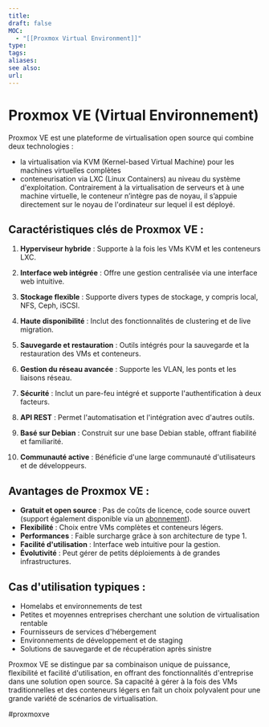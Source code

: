 ```yaml
---
title: 
draft: false
MOC:
  - "[[Proxmox Virtual Environment]]"
type: 
tags: 
aliases: 
see also: 
url:
---
```

# Proxmox VE (Virtual Environnement)

Proxmox VE est une plateforme de virtualisation open source qui combine deux technologies :
- la virtualisation via KVM (Kernel-based Virtual Machine) pour les machines virtuelles complètes
- conteneurisation via LXC (Linux Containers) au niveau du système d'exploitation.
Contrairement à la virtualisation de serveurs et à une machine virtuelle, le conteneur n’intègre pas de noyau, il s’appuie directement sur le noyau de l'ordinateur sur lequel il est déployé.

## Caractéristiques clés de Proxmox VE :

1. **Hyperviseur hybride** : Supporte à la fois les VMs KVM et les conteneurs LXC.

2. **Interface web intégrée** : Offre une gestion centralisée via une interface web intuitive.

3. **Stockage flexible** : Supporte divers types de stockage, y compris local, NFS, Ceph, iSCSI.

4. **Haute disponibilité** : Inclut des fonctionnalités de clustering et de live migration.

5. **Sauvegarde et restauration** : Outils intégrés pour la sauvegarde et la restauration des VMs et conteneurs.

6. **Gestion du réseau avancée** : Supporte les VLAN, les ponts et les liaisons réseau.

7. **Sécurité** : Inclut un pare-feu intégré et supporte l'authentification à deux facteurs.

8. **API REST** : Permet l'automatisation et l'intégration avec d'autres outils.

9. **Basé sur Debian** : Construit sur une base Debian stable, offrant fiabilité et familiarité.

10. **Communauté active** : Bénéficie d'une large communauté d'utilisateurs et de développeurs.

## Avantages de Proxmox VE :

- **Gratuit et open source** : Pas de coûts de licence, code source ouvert (support également disponible via un [abonnement](https://www.proxmox.com/en/services/support)).
- **Flexibilité** : Choix entre VMs complètes et conteneurs légers.
- **Performances** : Faible surcharge grâce à son architecture de type 1.
- **Facilité d'utilisation** : Interface web intuitive pour la gestion.
- **Évolutivité** : Peut gérer de petits déploiements à de grandes infrastructures.

## Cas d'utilisation typiques :

- Homelabs et environnements de test
- Petites et moyennes entreprises cherchant une solution de virtualisation rentable
- Fournisseurs de services d'hébergement
- Environnements de développement et de staging
- Solutions de sauvegarde et de récupération après sinistre

Proxmox VE se distingue par sa combinaison unique de puissance, flexibilité et facilité d'utilisation, en offrant des fonctionnalités d'entreprise dans une solution open source. Sa capacité à gérer à la fois des VMs traditionnelles et des conteneurs légers en fait un choix polyvalent pour une grande variété de scénarios de virtualisation.

#proxmoxve 
